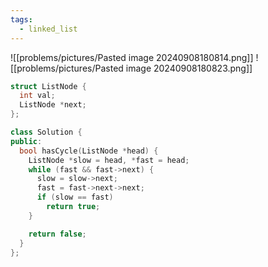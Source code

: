 ```yaml
---
tags:
  - linked_list
---
```

![[problems/pictures/Pasted image 20240908180814.png]]
![[problems/pictures/Pasted image 20240908180823.png]]
```c++
struct ListNode {
  int val;
  ListNode *next;
};

class Solution {
public:
  bool hasCycle(ListNode *head) {
    ListNode *slow = head, *fast = head;
    while (fast && fast->next) {
      slow = slow->next;
      fast = fast->next->next;
      if (slow == fast)
        return true;
    }

    return false;
  }
};
```